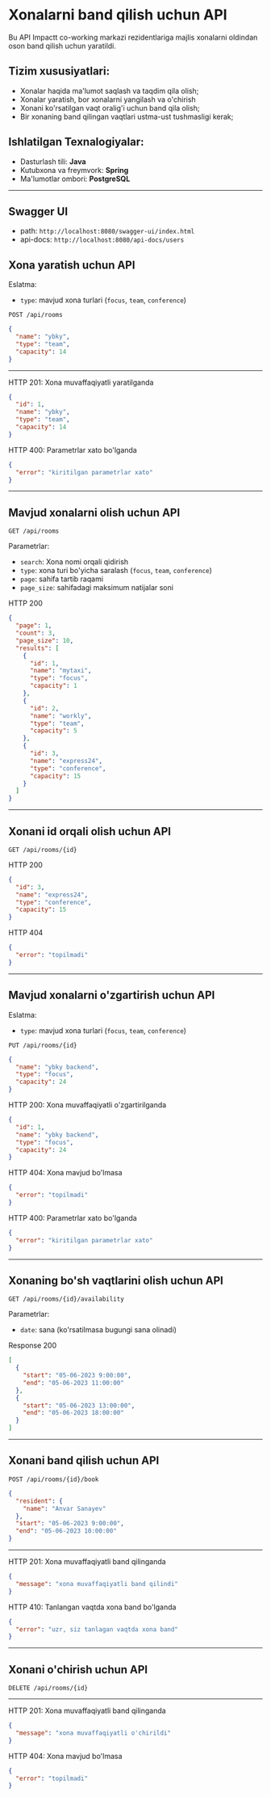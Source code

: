 # Xonalarni band qilish uchun API

Bu API Impactt co-working markazi rezidentlariga majlis xonalarni oldindan oson band qilish uchun yaratildi.

## Tizim xususiyatlari:

- Xonalar haqida ma'lumot saqlash va taqdim qila olish;
- Xonalar yaratish, bor xonalarni yangilash va o'chirish
- Xonani ko'rsatilgan vaqt oralig'i uchun band qila olish;
- Bir xonaning band qilingan vaqtlari ustma-ust tushmasligi kerak;

## Ishlatilgan Texnalogiyalar:

- Dasturlash tili: **Java**
- Kutubxona va freymvork: **Spring**
- Ma'lumotlar ombori: **PostgreSQL**
---

## Swagger UI 
* path: `http://localhost:8080/swagger-ui/index.html`
* api-docs: `http://localhost:8080/api-docs/users`

## Xona yaratish uchun API
Eslatma:

- `type`: mavjud xona turlari (`focus`, `team`, `conference`)

```
POST /api/rooms
```

```json
{
  "name": "ybky",
  "type": "team",
  "capacity": 14
}
```
---

HTTP 201: Xona muvaffaqiyatli yaratilganda

```json
{
  "id": 1,
  "name": "ybky",
  "type": "team",
  "capacity": 14
}
```

HTTP 400: Parametrlar xato bo'lganda

```json
{
  "error": "kiritilgan parametrlar xato"
}
```

---


## Mavjud xonalarni olish uchun API

```
GET /api/rooms
```

Parametrlar:

- `search`: Xona nomi orqali qidirish
- `type`: xona turi bo'yicha saralash (`focus`, `team`, `conference`)
- `page`: sahifa tartib raqami
- `page_size`: sahifadagi maksimum natijalar soni

HTTP 200

```json
{
  "page": 1,
  "count": 3,
  "page_size": 10,
  "results": [
    {
      "id": 1,
      "name": "mytaxi",
      "type": "focus",
      "capacity": 1
    },
    {
      "id": 2,
      "name": "workly",
      "type": "team",
      "capacity": 5
    },
    {
      "id": 3,
      "name": "express24",
      "type": "conference",
      "capacity": 15
    }
  ]
}
```

---

## Xonani id orqali olish uchun API

```
GET /api/rooms/{id}
```

HTTP 200

```json
{
  "id": 3,
  "name": "express24",
  "type": "conference",
  "capacity": 15
}
```

HTTP 404

```json
{
  "error": "topilmadi"
}
```

---


## Mavjud xonalarni o'zgartirish uchun API

Eslatma:

- `type`: mavjud xona turlari (`focus`, `team`, `conference`)


```
PUT /api/rooms/{id}
```

```json
{
  "name": "ybky backend",
  "type": "focus",
  "capacity": 24
}
```

HTTP 200: Xona muvaffaqiyatli o'zgartirilganda

```json
{
  "id": 1,
  "name": "ybky backend",
  "type": "focus",
  "capacity": 24
}
```

HTTP 404: Xona mavjud bo'lmasa

```json
{
  "error": "topilmadi"
}
```

HTTP 400: Parametrlar xato bo'lganda

```json
{
  "error": "kiritilgan parametrlar xato"
}
```

---


## Xonaning bo'sh vaqtlarini olish uchun API

```
GET /api/rooms/{id}/availability
```

Parametrlar:

- `date`: sana (ko'rsatilmasa bugungi sana olinadi)

Response 200

```json
[
  {
    "start": "05-06-2023 9:00:00",
    "end": "05-06-2023 11:00:00"
  },
  {
    "start": "05-06-2023 13:00:00",
    "end": "05-06-2023 18:00:00"
  }
]
```

---

## Xonani band qilish uchun API

```
POST /api/rooms/{id}/book
```

```json
{
  "resident": {
    "name": "Anvar Sanayev"
  },
  "start": "05-06-2023 9:00:00",
  "end": "05-06-2023 10:00:00"
}
```

---

HTTP 201: Xona muvaffaqiyatli band qilinganda

```json
{
  "message": "xona muvaffaqiyatli band qilindi"
}
```

HTTP 410: Tanlangan vaqtda xona band bo'lganda

```json
{
  "error": "uzr, siz tanlagan vaqtda xona band"
}
```

---

## Xonani o'chirish uchun API

```
DELETE /api/rooms/{id}
```
---

HTTP 201: Xona muvaffaqiyatli band qilinganda

```json
{
  "message": "xona muvaffaqiyatli o'chirildi"
}
```

HTTP 404: Xona mavjud bo'lmasa

```json
{
  "error": "topilmadi"
}
```


